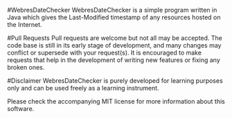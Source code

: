 #WebresDateChecker
WebresDateChecker is a simple program written in Java which gives the Last-Modified timestamp of any resources hosted on the Internet. 

#Pull Requests
Pull requests are welcome but not all may be accepted. The code base is still in its early stage of development, and many changes may conflict or supersede with your request(s). It is encouraged to make requests that help in the development of writing new features or fixing any broken ones.

#Disclaimer
WebresDateChecker is purely developed for learning purposes only and can be used freely as a learning instrument.

Please check the accompanying MIT license for more information about this software.
